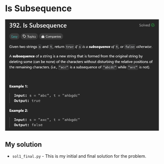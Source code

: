 # Is Subsequence

![problem statement screenshot](./problem_screenshot/1.png)

## My solution

- `sol1_final.py` - This is my initial and final solution for the problem.
